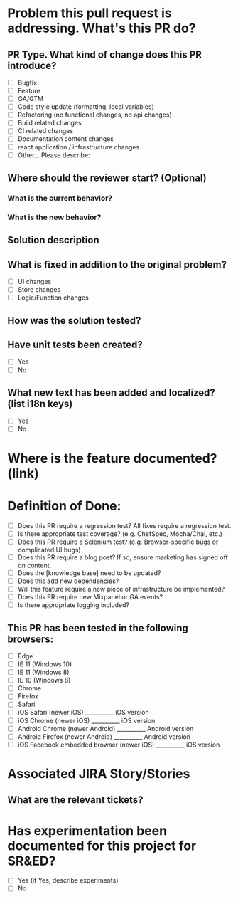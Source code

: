 # Problem this pull request is addressing. What's this PR do?

## PR Type. What kind of change does this PR introduce?
- [ ] Bugfix
- [ ] Feature
- [ ] GA/GTM
- [ ] Code style update (formatting, local variables)
- [ ] Refactoring (no functional changes, no api changes)
- [ ] Build related changes
- [ ] CI related changes
- [ ] Documentation content changes
- [ ] react application / infrastructure changes
- [ ] Other... Please describe:

## Where should the reviewer start? (Optional)

### What is the current behavior?

### What is the new behavior?

## Solution description


## What is fixed in addition to the original problem?
- [ ] UI changes
- [ ] Store changes
- [ ] Logic/Function changes

## How was the solution tested?


## Have unit tests been created?
- [ ] Yes
- [ ] No

## What new text has been added and localized? (list i18n keys)
- [ ] Yes
- [ ] No

# Where is the feature documented? (link)

# Definition of Done:
- [ ] Does this PR require a regression test? All fixes require a regression test.
- [ ] Is there appropriate test coverage? (e.g. ChefSpec, Mocha/Chai, etc.)
- [ ] Does this PR require a Selenium test? (e.g. Browser-specific bugs or complicated UI bugs)
- [ ] Does this PR require a blog post? If so, ensure marketing has signed off on content.
- [ ] Does the [knowledge base] need to be updated?
- [ ] Does this add new dependencies?
- [ ] Will this feature require a new piece of infrastructure be implemented?
- [ ] Does this PR require new Mixpanel or GA events?
- [ ] Is there appropriate logging included?

## This PR has been tested in the following browsers:
- [ ] Edge
- [ ] IE 11 (Windows 10)
- [ ] IE 11 (Windows 8)
- [ ] IE 10 (Windows 8)
- [ ] Chrome
- [ ] Firefox
- [ ] Safari
- [ ] iOS Safari (newer iOS) __________ iOS version
- [ ] iOS Chrome (newer iOS) __________ iOS version
- [ ] Android Chrome (newer Android) __________ Android version
- [ ] Android Firefox (newer Android) __________ Android version
- [ ] iOS Facebook embedded browser (newer iOS) __________ iOS version

# Associated JIRA Story/Stories

## What are the relevant tickets?

# Has experimentation been documented for this project for SR&ED?
- [ ] Yes (if Yes, describe experiments)
- [ ] No